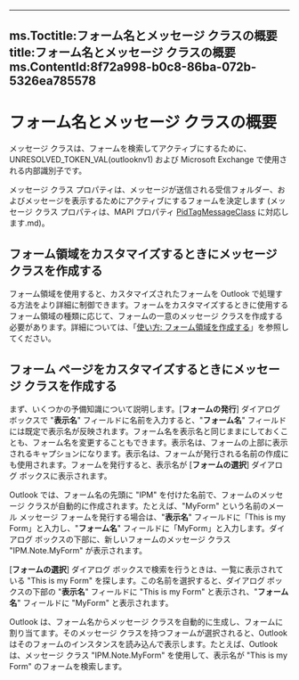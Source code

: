 

---
ms.Toctitle:フォーム名とメッセージ クラスの概要
title:フォーム名とメッセージ クラスの概要
ms.ContentId:8f72a998-b0c8-86ba-072b-5326ea785578
---
# フォーム名とメッセージ クラスの概要




メッセージ クラスは、フォームを検索してアクティブにするために、UNRESOLVED_TOKEN_VAL(outlooknv1) および Microsoft Exchange で使用される内部識別子です。



メッセージ クラス プロパティは、メッセージが送信される受信フォルダー、およびメッセージを表示するためにアクティブにするフォームを決定します (メッセージ クラス プロパティは、MAPI プロパティ [PidTagMessageClass](1e704023-1992-4b43-857e-0a7da7bc8e87) に対応します.md)。

## フォーム領域をカスタマイズするときにメッセージ クラスを作成する
フォーム領域を使用すると、カスタマイズされたフォームを Outlook で処理する方法をより詳細に制御できます。フォームをカスタマイズするときに使用するフォーム領域の種類に応じて、フォームの一意のメッセージ クラスを作成する必要があります。詳細については、「[使い方: フォーム領域を作成する](695b95a5-c795-cb4a-8d35-ba12b0007b1f.md)」を参照してください。



## フォーム ページをカスタマイズするときにメッセージ クラスを作成する
まず、いくつかの予備知識について説明します。[**フォームの発行**] ダイアログ ボックスで "**表示名**" フィールドに名前を入力すると、"**フォーム名**" フィールドには既定で表示名が反映されます。フォーム名を表示名と同じままにしておくことも、フォーム名を変更することもできます。表示名は、フォームの上部に表示されるキャプションになります。表示名は、フォームが発行される名前の作成にも使用されます。フォームを発行すると、表示名が [**フォームの選択**] ダイアログ ボックスに表示されます。



Outlook では、フォーム名の先頭に "IPM" を付けた名前で、フォームのメッセージ クラスが自動的に作成されます。たとえば、"MyForm" という名前のメール メッセージ フォームを発行する場合は、"**表示名**" フィールドに「This is my Form」と入力し、"**フォーム名**" フィールドに「MyForm」と入力します。ダイアログ ボックスの下部に、新しいフォームのメッセージ クラス "IPM.Note.MyForm" が表示されます。



[**フォームの選択**] ダイアログ ボックスで検索を行うときは、一覧に表示されている "This is my Form" を探します。この名前を選択すると、ダイアログ ボックスの下部の "**表示名**" フィールドに "This is my Form" と表示され、"**フォーム名**" フィールドに "MyForm" と表示されます。



Outlook は、フォーム名からメッセージ クラスを自動的に生成し、フォームに割り当てます。そのメッセージ クラスを持つフォームが選択されると、Outlook はそのフォームのインスタンスを読み込んで表示します。たとえば、Outlook は、メッセージ クラス "IPM.Note.MyForm" を使用して、表示名が "This is my Form" のフォームを検索します。




